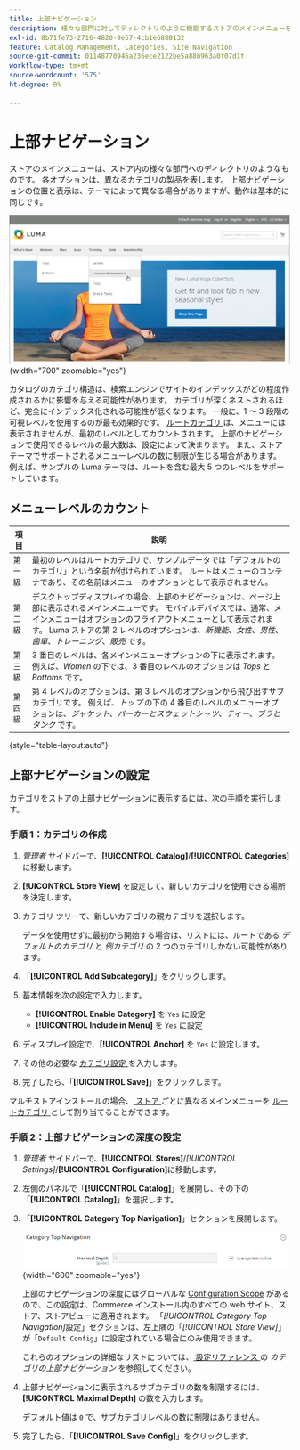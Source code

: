 ```yaml
---
title: 上部ナビゲーション
description: 様々な部門に対してディレクトリのように機能するストアのメインメニューを定義する方法について説明します。
exl-id: 8b71fe73-2716-4820-9e57-4cb1e6888132
feature: Catalog Management, Categories, Site Navigation
source-git-commit: 01148770946a236ece2122be5a88b963a0f07d1f
workflow-type: tm+mt
source-wordcount: '575'
ht-degree: 0%

---
```


# 上部ナビゲーション

ストアのメインメニューは、ストア内の様々な部門へのディレクトリのようなものです。 各オプションは、異なるカテゴリの製品を表します。 上部ナビゲーションの位置と表示は、テーマによって異なる場合がありますが、動作は基本的に同じです。

![ 上部ナビゲーション ](./assets/storefront-top-navigation.png){width="700" zoomable="yes"}

カタログのカテゴリ構造は、検索エンジンでサイトのインデックスがどの程度作成されるかに影響を与える可能性があります。 カテゴリが深くネストされるほど、完全にインデックス化される可能性が低くなります。 一般に、1 ～ 3 段階の可視レベルを使用するのが最も効果的です。 [ ルートカテゴリ ](category-root.md) は、メニューには表示されませんが、最初のレベルとしてカウントされます。 上部のナビゲーションで使用できるレベルの最大数は、設定によって決まります。 また、ストアテーマでサポートされるメニューレベルの数に制限が生じる場合があります。 例えば、サンプルの Luma テーマは、ルートを含む最大 5 つのレベルをサポートしています。

## メニューレベルのカウント

| 項目 | 説明 |
|--- |--- |
| 第一級 | 最初のレベルはルートカテゴリで、サンプルデータでは「デフォルトのカテゴリ」という名前が付けられています。 ルートはメニューのコンテナであり、その名前はメニューのオプションとして表示されません。 |
| 第二級 | デスクトップディスプレイの場合、上部のナビゲーションは、ページ上部に表示されるメインメニューです。 モバイルデバイスでは、通常、メインメニューはオプションのフライアウトメニューとして表示されます。 Luma ストアの第 2 レベルのオプションは、_新機能_、_女性_、_男性_、_歯車_、_トレーニング_、_販売_ です。 |
| 第三級 | 3 番目のレベルは、各メインメニューオプションの下に表示されます。 例えば、_Women_ の下では、3 番目のレベルのオプションは _Tops_ と _Bottoms_ です。 |
| 第四級 | 第 4 レベルのオプションは、第 3 レベルのオプションから飛び出すサブカテゴリです。 例えば、_トップ_ の下の 4 番目のレベルのメニューオプションは、_ジャケット_、_パーカーとスウェットシャツ_、_ティー_、_ブラとタンク_ です。 |

{style="table-layout:auto"}

## 上部ナビゲーションの設定

カテゴリをストアの上部ナビゲーションに表示するには、次の手順を実行します。

### 手順 1：カテゴリの作成

1. _管理者_ サイドバーで、**[!UICONTROL Catalog]**/**[!UICONTROL Categories]** に移動します。

1. **[!UICONTROL Store View]** を設定して、新しいカテゴリを使用できる場所を決定します。

1. カテゴリ ツリーで、新しいカテゴリの親カテゴリを選択します。

   データを使用せずに最初から開始する場合は、リストには、ルートである _デフォルトのカテゴリ_ と _例カテゴリ_ の 2 つのカテゴリしかない可能性があります。

1. 「**[!UICONTROL Add Subcategory]**」をクリックします。

1. 基本情報を次の設定で入力します。

   - **[!UICONTROL Enable Category]** を `Yes` に設定
   - **[!UICONTROL Include in Menu]** を `Yes` に設定

1. ディスプレイ設定で、**[!UICONTROL Anchor]** を `Yes` に設定します。

1. その他の必要な [ カテゴリ設定 ](category-create.md) を入力します。

1. 完了したら、「**[!UICONTROL Save]**」をクリックします。

マルチストアインストールの場合、[ ストア ](../stores-purchase/stores.md#add-stores) ごとに異なるメインメニューを [ ルートカテゴリ ](category-root.md) として割り当てることができます。

### 手順 2：上部ナビゲーションの深度の設定

1. _管理者_ サイドバーで、**[!UICONTROL Stores]**/_[!UICONTROL Settings]_/**[!UICONTROL Configuration]**&#x200B;に移動します。

1. 左側のパネルで「**[!UICONTROL Catalog]**」を展開し、その下の「**[!UICONTROL Catalog]**」を選択します。

1. 「**[!UICONTROL Category Top Navigation]**」セクションを展開します。

   ![ カテゴリのトップ ナビゲーション ](../configuration-reference/catalog/assets/catalog-category-top-navigation.png){width="600" zoomable="yes"}

   上部のナビゲーションの深度にはグローバルな [Configuration Scope](../getting-started/websites-stores-views.md#scope-settings) があるので、この設定は、Commerce インストール内のすべての web サイト、ストア、ストアビューに適用されます。 「_[!UICONTROL Category Top Navigation]_&#x200B;設定」セクションは、左上隅の「_[!UICONTROL Store View]_」が「`Default Config`」に設定されている場合にのみ使用できます。

   これらのオプションの詳細なリストについては、[ 設定リファレンス ](../configuration-reference/catalog/catalog.md#layered-navigation) の _カテゴリの上部ナビゲーション_ を参照してください。

1. 上部ナビゲーションに表示されるサブカテゴリの数を制限するには、**[!UICONTROL Maximal Depth]** の数を入力します。

   デフォルト値は `0` で、サブカテゴリレベルの数に制限はありません。

1. 完了したら、「**[!UICONTROL Save Config]**」をクリックします。
